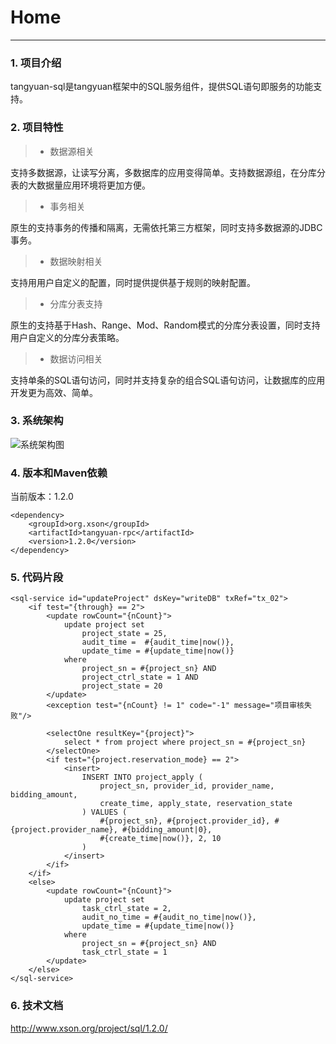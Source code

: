 # Home
---

### 1. 项目介绍

tangyuan-sql是tangyuan框架中的SQL服务组件，提供SQL语句即服务的功能支持。

### 2. 项目特性

> * 数据源相关

支持多数据源，让读写分离，多数据库的应用变得简单。支持数据源组，在分库分表的大数据量应用环境将更加方便。

> * 事务相关

原生的支持事务的传播和隔离，无需依托第三方框架，同时支持多数据源的JDBC事务。

> * 数据映射相关

支持用用户自定义的配置，同时提供提供基于规则的映射配置。

> * 分库分表支持

原生的支持基于Hash、Range、Mod、Random模式的分库分表设置，同时支持用户自定义的分库分表策略。

> * 数据访问相关

支持单条的SQL语句访问，同时并支持复杂的组合SQL语句访问，让数据库的应用开发更为高效、简单。

### 3. 系统架构

![系统架构图](http://www.xson.org/project/sql/1.2.0/images/00.png)

### 4. 版本和Maven依赖

当前版本：1.2.0

	<dependency>
		<groupId>org.xson</groupId>
		<artifactId>tangyuan-rpc</artifactId>
		<version>1.2.0</version>
	</dependency>

### 5. 代码片段

	<sql-service id="updateProject" dsKey="writeDB" txRef="tx_02">
		<if test="{through} == 2">
			<update rowCount="{nCount}">
				update project set
					project_state = 25, 
					audit_time =  #{audit_time|now()},
					update_time = #{update_time|now()}
				where 
					project_sn = #{project_sn} AND 
					project_ctrl_state = 1 AND 
					project_state = 20
			</update>
			<exception test="{nCount} != 1" code="-1" message="项目审核失败"/>
			
			<selectOne resultKey="{project}">
				select * from project where project_sn = #{project_sn}
			</selectOne>
			<if test="{project.reservation_mode} == 2">
				<insert>
					INSERT INTO project_apply (
						project_sn, provider_id, provider_name, bidding_amount,
						create_time, apply_state, reservation_state
					) VALUES (
						#{project_sn}, #{project.provider_id}, #{project.provider_name}, #{bidding_amount|0}, 
						#{create_time|now()}, 2, 10
					)							
				</insert>			
			</if>
		</if>
		<else>
			<update rowCount="{nCount}">
				update project set
					task_ctrl_state = 2, 
					audit_no_time = #{audit_no_time|now()},
					update_time = #{update_time|now()}
				where 
					project_sn = #{project_sn} AND 
					task_ctrl_state = 1
			</update>
		</else>
	</sql-service>

### 6. 技术文档

<http://www.xson.org/project/sql/1.2.0/>

